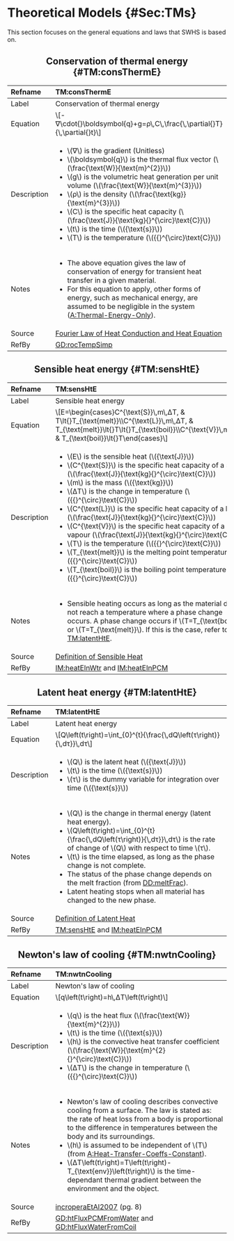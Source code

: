 # Theoretical Models {#Sec:TMs}

This section focuses on the general equations and laws that SWHS is based on.

<div align="center">

## Conservation of thermal energy {#TM:consThermE}

</div>

|Refname    |TM:consThermE                                                                                                                                                                                                                                                                                                                                                                                                                                                                                                                                     |
|:----------|:-------------------------------------------------------------------------------------------------------------------------------------------------------------------------------------------------------------------------------------------------------------------------------------------------------------------------------------------------------------------------------------------------------------------------------------------------------------------------------------------------------------------------------------------------|
|Label      |Conservation of thermal energy                                                                                                                                                                                                                                                                                                                                                                                                                                                                                                                    |
|Equation   |\\[-∇\cdot{}\boldsymbol{q}+g=ρ\\,C\\,\frac{\\,\partial{}T}{\\,\partial{}t}\\]                                                                                                                                                                                                                                                                                                                                                                                                                                                                     |
|Description|<ul><li>\\(∇\\) is the gradient (Unitless)</li><li>\\(\boldsymbol{q}\\) is the thermal flux vector (\\(\frac{\text{W}}{\text{m}^{2}}\\))</li><li>\\(g\\) is the volumetric heat generation per unit volume (\\(\frac{\text{W}}{\text{m}^{3}}\\))</li><li>\\(ρ\\) is the density (\\(\frac{\text{kg}}{\text{m}^{3}}\\))</li><li>\\(C\\) is the specific heat capacity (\\(\frac{\text{J}}{\text{kg}{}^{\circ}\text{C}}\\))</li><li>\\(t\\) is the time (\\({\text{s}}\\))</li><li>\\(T\\) is the temperature (\\({{}^{\circ}\text{C}}\\))</li></ul>|
|Notes      |<ul><li>The above equation gives the law of conservation of energy for transient heat transfer in a given material.</li><li>For this equation to apply, other forms of energy, such as mechanical energy, are assumed to be negligible in the system ([A:Thermal-Energy-Only](./SecAssumps.md#assumpTEO)).</li></ul>                                                                                                                                                                                                                              |
|Source     |[Fourier Law of Heat Conduction and Heat Equation](http://www.efunda.com/formulae/heat_transfer/conduction/overview_cond.cfm)                                                                                                                                                                                                                                                                                                                                                                                                                     |
|RefBy      |[GD:rocTempSimp](./SecGDs.md#GD:rocTempSimp)                                                                                                                                                                                                                                                                                                                                                                                                                                                                                                      |

<div align="center">

## Sensible heat energy {#TM:sensHtE}

</div>

|Refname    |TM:sensHtE                                                                                                                                                                                                                                                                                                                                                                                                                                                                                                                                                                                                                                                                                                                                                                                                                         |
|:----------|:----------------------------------------------------------------------------------------------------------------------------------------------------------------------------------------------------------------------------------------------------------------------------------------------------------------------------------------------------------------------------------------------------------------------------------------------------------------------------------------------------------------------------------------------------------------------------------------------------------------------------------------------------------------------------------------------------------------------------------------------------------------------------------------------------------------------------------|
|Label      |Sensible heat energy                                                                                                                                                                                                                                                                                                                                                                                                                                                                                                                                                                                                                                                                                                                                                                                                               |
|Equation   |\\[E=\begin{cases}C^{\text{S}}\\,m\\,ΔT, & T\lt{}T\_{\text{melt}}\\\\C^{\text{L}}\\,m\\,ΔT, & T\_{\text{melt}}\lt{}T\lt{}T\_{\text{boil}}\\\\C^{\text{V}}\\,m\\,ΔT, & T\_{\text{boil}}\lt{}T\end{cases}\\]                                                                                                                                                                                                                                                                                                                                                                                                                                                                                                                                                                                                                         |
|Description|<ul><li>\\(E\\) is the sensible heat (\\({\text{J}}\\))</li><li>\\(C^{\text{S}}\\) is the specific heat capacity of a solid (\\(\frac{\text{J}}{\text{kg}{}^{\circ}\text{C}}\\))</li><li>\\(m\\) is the mass (\\({\text{kg}}\\))</li><li>\\(ΔT\\) is the change in temperature (\\({{}^{\circ}\text{C}}\\))</li><li>\\(C^{\text{L}}\\) is the specific heat capacity of a liquid (\\(\frac{\text{J}}{\text{kg}{}^{\circ}\text{C}}\\))</li><li>\\(C^{\text{V}}\\) is the specific heat capacity of a vapour (\\(\frac{\text{J}}{\text{kg}{}^{\circ}\text{C}}\\))</li><li>\\(T\\) is the temperature (\\({{}^{\circ}\text{C}}\\))</li><li>\\(T\_{\text{melt}}\\) is the melting point temperature (\\({{}^{\circ}\text{C}}\\))</li><li>\\(T\_{\text{boil}}\\) is the boiling point temperature (\\({{}^{\circ}\text{C}}\\))</li></ul>|
|Notes      |<ul><li>Sensible heating occurs as long as the material does not reach a temperature where a phase change occurs. A phase change occurs if \\(T=T\_{\text{boil}}\\) or \\(T=T\_{\text{melt}}\\). If this is the case, refer to [TM:latentHtE](./SecTMs.md#TM:latentHtE).</li></ul>                                                                                                                                                                                                                                                                                                                                                                                                                                                                                                                                                 |
|Source     |[Definition of Sensible Heat](http://en.wikipedia.org/wiki/Sensible_heat)                                                                                                                                                                                                                                                                                                                                                                                                                                                                                                                                                                                                                                                                                                                                                          |
|RefBy      |[IM:heatEInWtr](./SecIMs.md#IM:heatEInWtr) and [IM:heatEInPCM](./SecIMs.md#IM:heatEInPCM)                                                                                                                                                                                                                                                                                                                                                                                                                                                                                                                                                                                                                                                                                                                                          |

<div align="center">

## Latent heat energy {#TM:latentHtE}

</div>

|Refname    |TM:latentHtE                                                                                                                                                                                                                                                                                                                                                                                                                                                                                                        |
|:----------|:-------------------------------------------------------------------------------------------------------------------------------------------------------------------------------------------------------------------------------------------------------------------------------------------------------------------------------------------------------------------------------------------------------------------------------------------------------------------------------------------------------------------|
|Label      |Latent heat energy                                                                                                                                                                                                                                                                                                                                                                                                                                                                                                  |
|Equation   |\\[Q\left(t\right)=\int\_{0}^{t}{\frac{\\,dQ\left(τ\right)}{\\,dτ}}\\,dτ\\]                                                                                                                                                                                                                                                                                                                                                                                                                                         |
|Description|<ul><li>\\(Q\\) is the latent heat (\\({\text{J}}\\))</li><li>\\(t\\) is the time (\\({\text{s}}\\))</li><li>\\(τ\\) is the dummy variable for integration over time (\\({\text{s}}\\))</li></ul>                                                                                                                                                                                                                                                                                                                   |
|Notes      |<ul><li>\\(Q\\) is the change in thermal energy (latent heat energy).</li><li>\\(Q\left(t\right)=\int\_{0}^{t}{\frac{\\,dQ\left(τ\right)}{\\,dτ}}\\,dτ\\) is the rate of change of \\(Q\\) with respect to time \\(τ\\).</li><li>\\(t\\) is the time elapsed, as long as the phase change is not complete.</li><li>The status of the phase change depends on the melt fraction (from [DD:meltFrac](./SecDDs.md#DD:meltFrac)).</li><li>Latent heating stops when all material has changed to the new phase.</li></ul>|
|Source     |[Definition of Latent Heat](http://en.wikipedia.org/wiki/Latent_heat)                                                                                                                                                                                                                                                                                                                                                                                                                                               |
|RefBy      |[TM:sensHtE](./SecTMs.md#TM:sensHtE) and [IM:heatEInPCM](./SecIMs.md#IM:heatEInPCM)                                                                                                                                                                                                                                                                                                                                                                                                                                 |

<div align="center">

## Newton's law of cooling {#TM:nwtnCooling}

</div>

|Refname    |TM:nwtnCooling                                                                                                                                                                                                                                                                                                                                                                                                                                                                                                                   |
|:----------|:--------------------------------------------------------------------------------------------------------------------------------------------------------------------------------------------------------------------------------------------------------------------------------------------------------------------------------------------------------------------------------------------------------------------------------------------------------------------------------------------------------------------------------|
|Label      |Newton's law of cooling                                                                                                                                                                                                                                                                                                                                                                                                                                                                                                          |
|Equation   |\\[q\left(t\right)=h\\,ΔT\left(t\right)\\]                                                                                                                                                                                                                                                                                                                                                                                                                                                                                       |
|Description|<ul><li>\\(q\\) is the heat flux (\\(\frac{\text{W}}{\text{m}^{2}}\\))</li><li>\\(t\\) is the time (\\({\text{s}}\\))</li><li>\\(h\\) is the convective heat transfer coefficient (\\(\frac{\text{W}}{\text{m}^{2}{}^{\circ}\text{C}}\\))</li><li>\\(ΔT\\) is the change in temperature (\\({{}^{\circ}\text{C}}\\))</li></ul>                                                                                                                                                                                                   |
|Notes      |<ul><li>Newton's law of cooling describes convective cooling from a surface. The law is stated as: the rate of heat loss from a body is proportional to the difference in temperatures between the body and its surroundings.</li><li>\\(h\\) is assumed to be independent of \\(T\\) (from [A:Heat-Transfer-Coeffs-Constant](./SecAssumps.md#assumpHTCC)).</li><li>\\(ΔT\left(t\right)=T\left(t\right)-T\_{\text{env}}\left(t\right)\\) is the time-dependant thermal gradient between the environment and the object.</li></ul>|
|Source     |[incroperaEtAl2007](./SecReferences.md#incroperaEtAl2007) (pg. 8)                                                                                                                                                                                                                                                                                                                                                                                                                                                                |
|RefBy      |[GD:htFluxPCMFromWater](./SecGDs.md#GD:htFluxPCMFromWater) and [GD:htFluxWaterFromCoil](./SecGDs.md#GD:htFluxWaterFromCoil)                                                                                                                                                                                                                                                                                                                                                                                                      |
